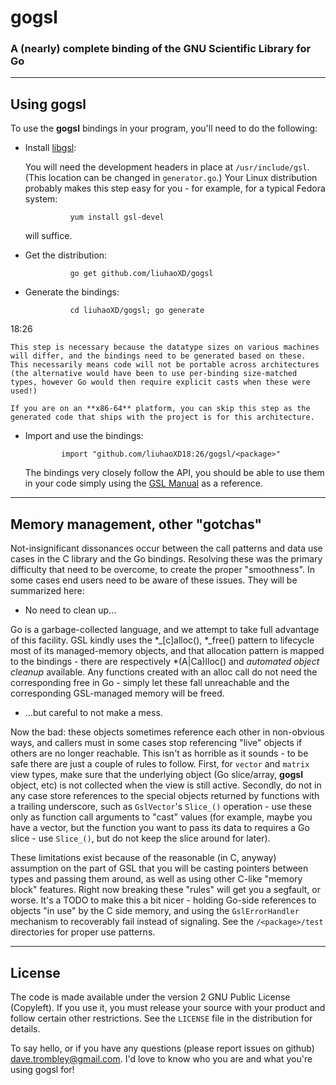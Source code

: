 # gogsl
### A (nearly) complete binding of the GNU Scientific Library for Go

___

## Using gogsl
To use the **gogsl** bindings in your program, you'll need to do the following:

* Install [libgsl](https://www.gnu.org/software/gsl/):
    
    You will need the development headers in place at `/usr/include/gsl`.  (This location can be changed in `generator.go`.)  Your Linux distribution probably makes this step easy for you - for example, for a typical Fedora system:

                yum install gsl-devel
                
    will suffice.
* Get the distribution:
        
                go get github.com/liuhaoXD/gogsl

* Generate the bindings:
                
                cd liuhaoXD/gogsl; go generate
18:26

    This step is necessary because the datatype sizes on various machines will differ, and the bindings need to be generated based on these. This necessarily means code will not be portable across architectures (the alternative would have been to use per-binding size-matched types, however Go would then require explicit casts when these were used!)
    
    If you are on an **x86-64** platform, you can skip this step as the generated code that ships with the project is for this architecture.
    
*   Import and use the bindings:
    
                import "github.com/liuhaoXD18:26/gogsl/<package>"

    The bindings very closely follow the API, you should be able to use them in your code simply using the  [GSL Manual](https://www.gnu.org/software/gsl/manual) as a reference.
    
---

## Memory management, other "gotchas"

Not-insignificant dissonances occur between the call patterns and data use cases in the C library and the Go bindings.  Resolving these was the primary difficulty that need to be overcome, to create the proper "smoothness".  In some cases end users need to be aware of these issues.   They will be summarized here:

* No need to clean up...

Go is a garbage-collected language, and we attempt to take full advantage of this facility.   GSL kindly uses the *_[c]alloc(), *_free() pattern to lifecycle most of its managed-memory objects, and that allocation pattern is mapped to the bindings - there are respectively *(A|Ca)lloc() and *automated object cleanup* available.  Any functions created with an alloc call do not need the corresponding free in Go - simply let these fall unreachable and the corresponding GSL-managed memory will be freed.

* ...but careful to not make a mess.

Now the bad:  these objects sometimes reference each other in non-obvious ways, and callers must in some cases stop referencing "live" objects if others are no longer reachable.  This isn't as horrible as it sounds - to be safe there are just a couple of rules to follow.   First, for `vector` and `matrix` view types, make sure that the underlying object (Go slice/array, **gogsl** object, etc) is not collected when the view is still active. Secondly, do not in any case store references to the special objects returned by functions with a trailing underscore, such as `GslVector`'s `Slice_()` operation - use these only as function call arguments to "cast" values (for example, maybe you have a vector, but the function you want to pass its data to requires a Go slice - use `Slice_()`, but do not keep the slice around for later).   

These limitations exist because of the reasonable (in C, anyway) assumption on the part of GSL that you will be casting pointers between types and passing them around, as well as using other C-like "memory block" features.  Right now breaking these "rules" will get you a segfault, or worse.   It's a TODO to make this a bit nicer - holding Go-side references to objects "in use" by the C side memory, and using the `GslErrorHandler` mechanism to recoverably fail instead of  signaling.  See the `/<package>/test` directories for proper use patterns.

---

## License

The code is made available under the version 2 GNU Public License (Copyleft).  If you use it, you must release your source with your product and follow certain other restrictions.   See the `LICENSE` file in the distribution for details.

To say hello, or if you have any questions (please report issues on github) <dave.trombley@gmail.com>.   I'd love to know who you are and what you're using gogsl for!

